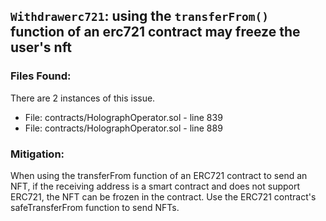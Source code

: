  ## `Withdrawerc721`: using the `transferFrom()` function of an erc721 contract may freeze the user's nft 
 ### Files Found: 
 There are 2 instances of this issue. 
 - File: contracts/HolographOperator.sol - line 839 
- File: contracts/HolographOperator.sol - line 889 
 
 
 ### Mitigation: 
 When using the transferFrom function of an ERC721 contract to send an NFT, if the receiving address is a smart contract and does not support ERC721, the NFT can be frozen in the contract. Use the ERC721 contract's safeTransferFrom function to send NFTs. 